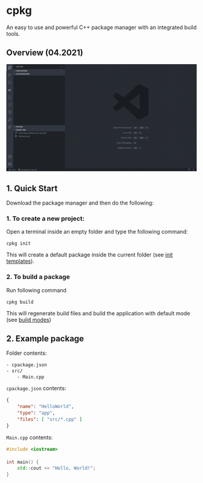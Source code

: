 # cpkg

An easy to use and powerful C++ package manager with an integrated build tools.
## Overview (04.2021)


<p align="center">
	<img src="res/img/overview_04_2021.gif" alt="Overview"/>
</p>

## 1. Quick Start

Download the package manager and then do the following:

### 1. To create a new project:

Open a terminal inside an empty folder and type the following command:

```
cpkg init
```

This will create a default package inside the current folder (see [init templates](docs/InitTemplates.md)).

### 2. To build a package

Run following command

```
cpkg build
```

This will regenerate build files and build the application with default mode (see [build modes](docs/BuildModes.md))

## 2. Example package

Folder contents:
```
- cpackage.json
- src/
	- Main.cpp
```

`cpackage.json` contents:

```json
{
	"name": "HelloWorld",
	"type": "app",
	"files": [ "src/*.cpp" ]
}
```

`Main.cpp` contents:
```cpp
#include <iostream>

int main() {
	std::cout << "Hello, World!";
}
```